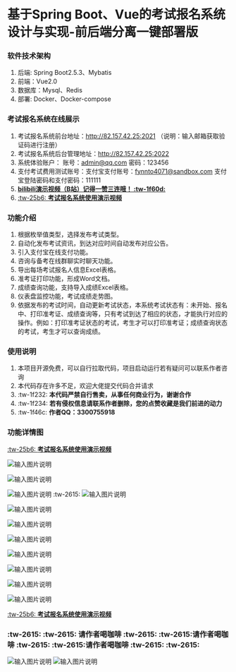 # 基于Spring Boot、Vue的考试报名系统设计与实现-前后端分离一键部署版

### 软件技术架构
1. 后端: Spring Boot2.5.3、Mybatis
2. 前端：Vue2.0
3. 数据库：Mysql、Redis
4. 部署: Docker、Docker-compose

### 考试报名系统在线展示
1. 考试报名系统前台地址：http://82.157.42.25:2021 （说明：输入邮箱获取验证码进行注册）
2. 考试报名系统后台管理地址：http://82.157.42.25:2022
3. 系统体验账户： 账号：admin@qq.com 密码：123456  
4. 支付考试费用测试账号：支付宝支付账号：fynnto4071@sandbox.com 支付宝登陆密码和支付密码：111111
5. [ **bilibili演示视频（B站）记得一赞三连哦！ :tw-1f60d:**  ](https://www.bilibili.com/video/BV1px4y1N7wR/?vd_source=eac6949bd2385c66c0a975d5765c99a5)
6. [  :tw-25b6: **考试报名系统使用演示视频** ](https://www.bilibili.com/video/BV1px4y1N7wR/?vd_source=eac6949bd2385c66c0a975d5765c99a5)

### 功能介绍
1. 根据枚举值类型，选择发布考试类型。
2. 自动化发布考试资讯，到达对应时间自动发布对应公告。
3. 引入支付宝在线支付功能。
4. 咨询与备考在线群聊实时聊天功能。
5. 导出每场考试报名人信息Excel表格。
6. 准考证打印功能，形成Word文档。
7. 成绩查询功能，支持导入成绩Excel表格。
8. 仪表盘监控功能，考试成绩走势图。
9. 依据发布的考试时间，自动更新考试状态，本系统考试状态有：未开始、报名中、打印准考证、成绩查询等，只有考试到达了相应的状态，才能执行对应的操作。例如：打印准考证状态的考试，考生才可以打印准考证；成绩查询状态的考试，考生才可以查询成绩。

### 使用说明
1. 本项目开源免费，可以自行拉取代码，项目启动运行若有疑问可以联系作者咨询
2. 本代码存在许多不足，欢迎大佬提交代码合并请求
3.  :tw-1f232: **本代码严禁自行售卖，从事任何商业行为，谢谢合作** 
4.  :tw-1f234: **若有侵权信息请联系作者删除，您的点赞收藏是我们前进的动力** 
5.  :tw-1f46c: **作者QQ：3300755918** 

### 功能详情图

[  :tw-25b6: **考试报名系统使用演示视频** ](https://www.bilibili.com/video/BV1px4y1N7wR/?vd_source=eac6949bd2385c66c0a975d5765c99a5)

![输入图片说明](images/1.png) 

![输入图片说明](images/1670050157018.png)

![输入图片说明](images/1670049957367.png) :tw-2615: 
![输入图片说明](images/1670049957329.png)

![输入图片说明](images/1670049957319.png)

![输入图片说明](images/1670049957315.png)

![输入图片说明](images/1670049957310.png)

![输入图片说明](images/1670050156998.png)

![输入图片说明](images/1670049957306.png)

![输入图片说明](images/1670050156989.png)

![输入图片说明](images/1670050127771.png)

[  :tw-25b6: **考试报名系统使用演示视频** ](https://www.bilibili.com/video/BV1px4y1N7wR/?vd_source=eac6949bd2385c66c0a975d5765c99a5)

###   :tw-2615: :tw-2615:  请作者喝咖啡  :tw-2615:  :tw-2615:请作者喝咖啡  :tw-2615:  :tw-2615:请作者喝咖啡 :tw-2615:  :tw-2615: 
![输入图片说明](images/QQ%E5%9B%BE%E7%89%8720230611215355.jpg)  ![输入图片说明](images/QQ%E5%9B%BE%E7%89%8720230611215506.jpg)
